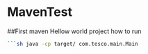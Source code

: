 # MavenTest
##First maven Hellow world project
how to run 
```sh mvn clean install 
```sh java -cp target/ com.tesco.main.Main
